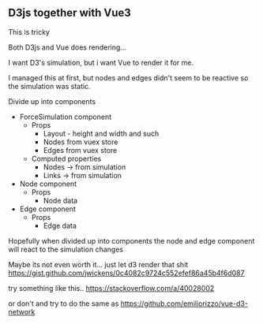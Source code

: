 ## D3js together with Vue3

This is tricky

Both D3js and Vue does rendering... 

I want D3's simulation, but i want Vue to render it for me. 

I managed this at first, but nodes and edges didn't seem to be reactive so the simulation was static. 

Divide up into components

* ForceSimulation component
  * Props
    * Layout - height and width and such
    * Nodes from vuex store
    * Edges from vuex store 
  * Computed properties
    * Nodes -> from simulation
    * Links -> from simulation
* Node component
  * Props
    * Node data
* Edge component
  * Props
    * Edge data

Hopefully when divided up into components the node and edge component will react to the simulation changes

Maybe its not even worth it... just let d3 render that shit
https://gist.github.com/jwickens/0c4082c9724c552efef86a45b4f6d087

try something like this.. 
https://stackoverflow.com/a/40028002

or don't and try to do the same as
https://github.com/emiliorizzo/vue-d3-network